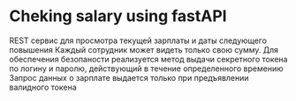# Cheking salary using fastAPI
REST сервис для просмотра текущей зарплаты и даты следующего повышения
Каждый сотрудник может видеть только свою сумму.
Для обеспечения безопаности реализуется метод выдачи секретного токена по логину и паролю, действующий в течение определенного времению 
Запрос данных о зарплате выдается только при предъявлении валидного токена
